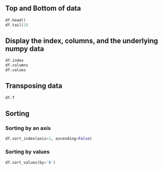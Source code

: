 ## Top and Bottom of data
```python
df.head()
df.tail(3)
```

## Display the index, columns, and the underlying numpy data
```python
df.index
df.columns
df.values
```

## Transposing data
```python
df.T
```

## Sorting
### Sorting by an axis
```python
df.sort_index(axis=1, ascending=False)
```

### Sorting by values
```python
df.sort_values(by='B')
```
